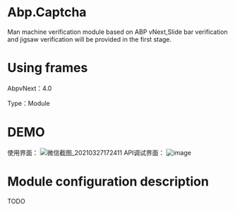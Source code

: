 # Abp.Captcha
Man machine verification module based on ABP vNext,Slide bar verification and jigsaw verification will be provided in the first stage.

# Using frames
AbpvNext：4.0

Type：Module

# DEMO
使用界面：
![微信截图_20210327172411](https://user-images.githubusercontent.com/37917403/112716447-826ff480-8f21-11eb-88cd-4eed670fdc34.png)
API调试界面：
![image](https://user-images.githubusercontent.com/37917403/112716425-63716280-8f21-11eb-9652-e8935da84362.png)


# Module configuration description
TODO



